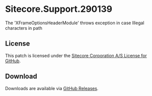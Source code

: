 # Sitecore.Support.290139
The 'XFrameOptionsHeaderModule' throws exception in case Illegal characters in path

## License  
This patch is licensed under the [Sitecore Corporation A/S License for GitHub](https://github.com/sitecoresupport/Sitecore.Support.290139/blob/master/LICENSE).  

## Download  
Downloads are available via [GitHub Releases](https://github.com/sitecoresupport/Sitecore.Support.290139/releases).  
